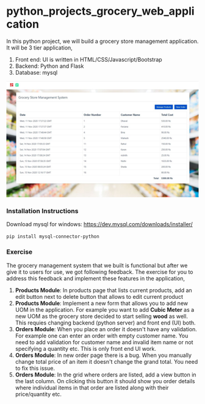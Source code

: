 # python_projects_grocery_web_application
In this python project, we will build a grocery store management application. It will be 3 tier application,
1. Front end: UI is written in HTML/CSS/Javascript/Bootstrap
2. Backend: Python and Flask
3. Database: mysql

![](homepage.jpg)

### Installation Instructions

Download mysql for windows: https://dev.mysql.com/downloads/installer/

`pip install mysql-connector-python`

### Exercise 

The grocery management system that we built is functional but after we give it to users for use, we got following feedback. The exercise for you to address this feedback and implement these features in the application,
1. **Products Module**: In products page that lists current products, add an edit button next to delete button that allows to edit current product
2. **Products Module**: Implement a new form that allows you to add new UOM in the application. For example you want to add **Cubic Meter** as a new UOM as the grocery store decided to start selling **wood** as well. This requies changing backend (python server) and front end (UI) both.
3. **Orders Module**: When you place an order it doesn't have any validation. For example one can enter an order with empty customer name. You need to add validation for customer name and invalid item name or not specifying a quantity etc. This is only front end UI work.
4. **Orders Module**: In new order page there is a bug. When you manually change total price of an item it doesn't change the grand total. You need to fix this issue.
5. **Orders Module**: In the grid where orders are listed, add a view button in the last column. On clicking this button it should show you order details where individual items in that order are listed along with their price/quantity etc.

